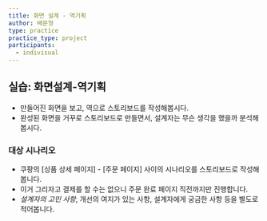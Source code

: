 ```yaml
---
title: 화면 설계 - 역기획
author: 배문형
type: practice
practice_type: project
participants:
  - indivisual
---
```


## 실습: 화면설계-역기획

- 만들어진 화면을 보고, 역으로 스토리보드를 작성해봅시다.
- 완성된 화면을 거꾸로 스토리보드로 만들면서, 설계자는 무슨 생각을 했을까 분석해봅시다.

### 대상 시나리오

- 쿠팡의 [상품 상세 페이지] - [주문 페이지] 사이의 시나리오를 스토리보드로 작성해봅니다.
- 이거 그리자고 결제를 할 수는 없으니 주문 완료 페이지 직전까지만 진행합니다.
- *설계자의 고민 사항*, 개선의 여지가 있는 사항, 설계자에게 궁금한 사항 등을 별도로 적어봅니다.
